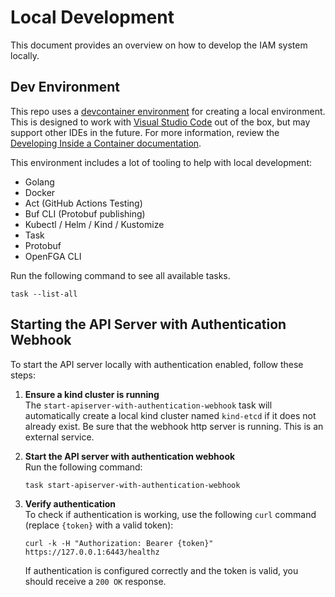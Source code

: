 # Local Development

This document provides an overview on how to develop the IAM system locally.

## Dev Environment

This repo uses a [devcontainer environment][devcontainer] for creating a local
environment. This is designed to work with [Visual Studio Code][vscode] out of
the box, but may support other IDEs in the future. For more information, review
the [Developing Inside a Container documentation][vscode-devcontainer].

[devcontainer]: https://containers.dev
[vscode]: https://code.visualstudio.com/
[vscode-devcontainer]:
    https://code.visualstudio.com/docs/devcontainers/containers

This environment includes a lot of tooling to help with local development:

- Golang
- Docker
- Act (GitHub Actions Testing)
- Buf CLI (Protobuf publishing)
- Kubectl / Helm / Kind / Kustomize
- Task
- Protobuf
- OpenFGA CLI

Run the following command to see all available tasks.

```shell
task --list-all
```

## Starting the API Server with Authentication Webhook

To start the API server locally with authentication enabled, follow these steps:

1. **Ensure a kind cluster is running**  
   The `start-apiserver-with-authentication-webhook` task will automatically create a local kind cluster named `kind-etcd` if it does not already exist. Be sure that the webhook http server is running. This is an external service.

2. **Start the API server with authentication webhook**  
   Run the following command:
   ```shell
   task start-apiserver-with-authentication-webhook
   ```

3. **Verify authentication**  
   To check if authentication is working, use the following `curl` command (replace `{token}` with a valid token):
   ```shell
   curl -k -H "Authorization: Bearer {token}" https://127.0.0.1:6443/healthz
   ```
   If authentication is configured correctly and the token is valid, you should receive a `200 OK` response.

